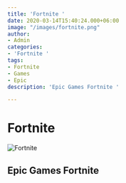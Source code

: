 ```yaml
---
title: 'Fortnite '
date: 2020-03-14T15:40:24.000+06:00
image: "/images/fortnite.png"
author:
- Admin
categories:
- 'Fortnite '
tags:
- Fortnite
- Games
- Epic
description: 'Epic Games Fortnite '

---
```

# Fortnite

![Fortnite](/images/fortnite.png "Fortnite")

## **Epic Games Fortnite** 